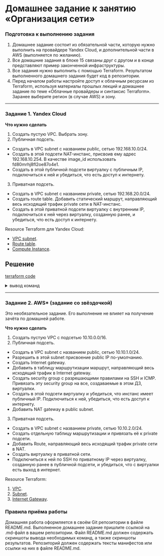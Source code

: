 # Домашнее задание к занятию «Организация сети»

### Подготовка к выполнению задания

1. Домашнее задание состоит из обязательной части, которую нужно выполнить на провайдере Yandex Cloud, и дополнительной части в AWS (выполняется по желанию). 
2. Все домашние задания в блоке 15 связаны друг с другом и в конце представляют пример законченной инфраструктуры.  
3. Все задания нужно выполнить с помощью Terraform. Результатом выполненного домашнего задания будет код в репозитории. 
4. Перед началом работы настройте доступ к облачным ресурсам из Terraform, используя материалы прошлых лекций и домашнее задание по теме «Облачные провайдеры и синтаксис Terraform». Заранее выберите регион (в случае AWS) и зону.

---
### Задание 1. Yandex Cloud 

**Что нужно сделать**

1. Создать пустую VPC. Выбрать зону.
2. Публичная подсеть.

 - Создать в VPC subnet с названием public, сетью 192.168.10.0/24.
 - Создать в этой подсети NAT-инстанс, присвоив ему адрес 192.168.10.254. В качестве image_id использовать fd80mrhj8fl2oe87o4e1.
 - Создать в этой публичной подсети виртуалку с публичным IP, подключиться к ней и убедиться, что есть доступ к интернету.
3. Приватная подсеть.
 - Создать в VPC subnet с названием private, сетью 192.168.20.0/24.
 - Создать route table. Добавить статический маршрут, направляющий весь исходящий трафик private сети в NAT-инстанс.
 - Создать в этой приватной подсети виртуалку с внутренним IP, подключиться к ней через виртуалку, созданную ранее, и убедиться, что есть доступ к интернету.

Resource Terraform для Yandex Cloud:

- [VPC subnet](https://registry.terraform.io/providers/yandex-cloud/yandex/latest/docs/resources/vpc_subnet).
- [Route table](https://registry.terraform.io/providers/yandex-cloud/yandex/latest/docs/resources/vpc_route_table).
- [Compute Instance](https://registry.terraform.io/providers/yandex-cloud/yandex/latest/docs/resources/compute_instance).

## Решение

[terraform code](terraform/)
<details><summary>вывод команд</summary>

```shell
nrv@nrv:~/devops-netology/homeworks/clopro-1/terraform$ yc compute instance list
+----------------------+-----------------+---------------+---------+----------------+----------------+
|          ID          |      NAME       |    ZONE ID    | STATUS  |  EXTERNAL IP   |  INTERNAL IP   |
+----------------------+-----------------+---------------+---------+----------------+----------------+
| epdqrh7e1702t19utjrd | test-nginx      | ru-central1-b | STOPPED | 62.84.122.23   | 10.129.0.24    |
| fhm0vphbmjhbq7lhe9kc | public-instance | ru-central1-a | RUNNING | 158.160.99.123 | 192.168.10.8   |
| fhmentk9u41sc1lv13tm | privat-instance | ru-central1-a | RUNNING |                | 192.168.20.14  |
| fhmkc8qvqronsmbv28kj | nat-instance    | ru-central1-a | RUNNING | 51.250.8.212   | 192.168.10.254 |
+----------------------+-----------------+---------------+---------+----------------+----------------+
nrv@nrv:~$ yc vpc network --name develop list-subnets
+----------------------+---------------+----------------------+----------------------+----------------------+---------------+-------------------+
|          ID          |     NAME      |      FOLDER ID       |      NETWORK ID      |    ROUTE TABLE ID    |     ZONE      |       RANGE       |
+----------------------+---------------+----------------------+----------------------+----------------------+---------------+-------------------+
| e9b8hl9lsajgh0mki3l2 | public-subnet | b1gkuhr7ssi0qfamt3uq | enpr98le9bs254l5ffn7 |                      | ru-central1-a | [192.168.10.0/24] |
| e9bsct1hkkcf664gpcu0 | privat-subnet | b1gkuhr7ssi0qfamt3uq | enpr98le9bs254l5ffn7 | enpkmo2dkvv9fqco8q2d | ru-central1-a | [192.168.20.0/24] |
+----------------------+---------------+----------------------+----------------------+----------------------+---------------+-------------------+
nrv@public-instance:~$ ping ya.ru
PING ya.ru (5.255.255.242) 56(84) bytes of data.
64 bytes from ya.ru (5.255.255.242): icmp_seq=1 ttl=56 time=1.07 ms
64 bytes from ya.ru (5.255.255.242): icmp_seq=2 ttl=56 time=0.309 ms
64 bytes from ya.ru (5.255.255.242): icmp_seq=3 ttl=56 time=0.310 ms
64 bytes from ya.ru (5.255.255.242): icmp_seq=4 ttl=56 time=0.306 ms
nrv@public-instance:~$ ssh nrv@192.168.20.14
Welcome to Ubuntu 22.04.3 LTS (GNU/Linux 5.15.0-89-generic x86_64)

 * Documentation:  https://help.ubuntu.com
 * Management:     https://landscape.canonical.com
 * Support:        https://ubuntu.com/advantage

  System information as of Sun Dec  3 05:59:52 PM UTC 2023

  System load:  0.39697265625      Processes:             133
  Usage of /:   28.9% of 14.68GB   Users logged in:       0
  Memory usage: 13%                IPv4 address for eth0: 192.168.20.14
  Swap usage:   0%

 * Strictly confined Kubernetes makes edge and IoT secure. Learn how MicroK8s
   just raised the bar for easy, resilient and secure K8s cluster deployment.

   https://ubuntu.com/engage/secure-kubernetes-at-the-edge

Expanded Security Maintenance for Applications is not enabled.

0 updates can be applied immediately.

1 additional security update can be applied with ESM Apps.
Learn more about enabling ESM Apps service at https://ubuntu.com/esm


Last login: Sun Dec  3 17:55:18 2023 from 192.168.10.8
nrv@privat-instance:~$ ping yandex.ru
PING yandex.ru (77.88.55.88) 56(84) bytes of data.
64 bytes from yandex.ru (77.88.55.88): icmp_seq=1 ttl=245 time=4.80 ms
64 bytes from yandex.ru (77.88.55.88): icmp_seq=2 ttl=245 time=4.19 ms
64 bytes from yandex.ru (77.88.55.88): icmp_seq=3 ttl=245 time=4.13 ms
64 bytes from yandex.ru (77.88.55.88): icmp_seq=4 ttl=245 time=4.19 ms
^C
--- yandex.ru ping statistics ---
4 packets transmitted, 4 received, 0% packet loss, time 3006ms
rtt min/avg/max/mdev = 4.132/4.326/4.797/0.272 ms
nrv@privat-instance:~$ traceroute netology.ru
traceroute to netology.ru (188.114.98.224), 30 hops max, 60 byte packets
 1  _gateway (192.168.20.1)  0.580 ms  0.358 ms  0.342 ms
 2  * * *
 3  nat-instance.ru-central1.internal (192.168.10.254)  4.525 ms  4.490 ms  4.469 ms
 4  nat-instance.ru-central1.internal (192.168.10.254)  4.444 ms  4.422 ms  4.402 ms
 5  * * *
 6  * * *
 7  * * *
 8  * * *
 9  * * *
10  * * *
11  * * *
12  * * *
13  * * *
14  * * *
15  188.114.98.224 (188.114.98.224)  62.138 ms  62.107 ms  59.493 ms
nrv@privat-instance:~$

```
</details>


---
### Задание 2. AWS* (задание со звёздочкой)

Это необязательное задание. Его выполнение не влияет на получение зачёта по домашней работе.

**Что нужно сделать**

1. Создать пустую VPC с подсетью 10.10.0.0/16.
2. Публичная подсеть.

 - Создать в VPC subnet с названием public, сетью 10.10.1.0/24.
 - Разрешить в этой subnet присвоение public IP по-умолчанию.
 - Создать Internet gateway.
 - Добавить в таблицу маршрутизации маршрут, направляющий весь исходящий трафик в Internet gateway.
 - Создать security group с разрешающими правилами на SSH и ICMP. Привязать эту security group на все, создаваемые в этом ДЗ, виртуалки.
 - Создать в этой подсети виртуалку и убедиться, что инстанс имеет публичный IP. Подключиться к ней, убедиться, что есть доступ к интернету.
 - Добавить NAT gateway в public subnet.
3. Приватная подсеть.
 - Создать в VPC subnet с названием private, сетью 10.10.2.0/24.
 - Создать отдельную таблицу маршрутизации и привязать её к private подсети.
 - Добавить Route, направляющий весь исходящий трафик private сети в NAT.
 - Создать виртуалку в приватной сети.
 - Подключиться к ней по SSH по приватному IP через виртуалку, созданную ранее в публичной подсети, и убедиться, что с виртуалки есть выход в интернет.

Resource Terraform:

1. [VPC](https://registry.terraform.io/providers/hashicorp/aws/latest/docs/resources/vpc).
1. [Subnet](https://registry.terraform.io/providers/hashicorp/aws/latest/docs/resources/subnet).
1. [Internet Gateway](https://registry.terraform.io/providers/hashicorp/aws/latest/docs/resources/internet_gateway).

### Правила приёма работы

Домашняя работа оформляется в своём Git репозитории в файле README.md. Выполненное домашнее задание пришлите ссылкой на .md-файл в вашем репозитории.
Файл README.md должен содержать скриншоты вывода необходимых команд, а также скриншоты результатов.
Репозиторий должен содержать тексты манифестов или ссылки на них в файле README.md.
